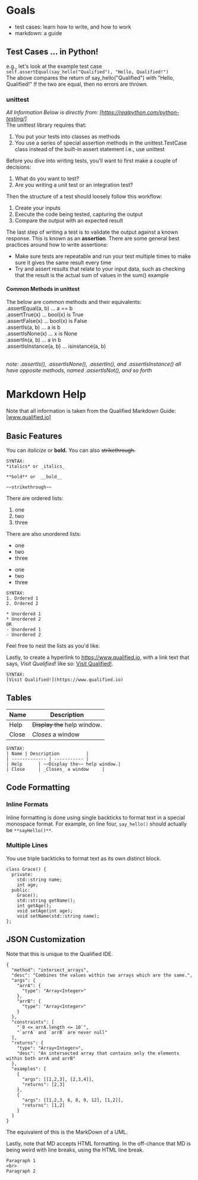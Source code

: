 # Goals
- test cases: learn how to write, and how to work
- markdown: a guide

## Test Cases ... in Python!
e.g., let's look at the example test case
`self.assertEqual(say_hello("Qualified"), "Hello, Qualified!")`
<br>The above compares the return of say_hello("Qualified") with "Hello, Qualified!" If the two are equal, then no errors are thrown.

### unittest 
_All Information Below is directly from: [https://realpython.com/python-testing/]_
<br>The unittest library requires that:
1. You put your tests into classes as methods
2. You use a series of special assertion methods in the unittest.TestCase class instead of the built-in assert statement
i.e., use unittest

Before you dive into writing tests, you’ll want to first make a couple of decisions:
1. What do you want to test?
2. Are you writing a unit test or an integration test?

Then the structure of a test should loosely follow this workflow:
1. Create your inputs
2. Execute the code being tested, capturing the output
3. Compare the output with an expected result

The last step of writing a test is to validate the output against a known response. This is known as an **assertion**. There are some general best practices around how to write assertions:
- Make sure tests are repeatable and run your test multiple times to make sure it gives the same result every time
- Try and assert results that relate to your input data, such as checking that the result is the actual sum of values in the sum() example

#### Common Methods in unittest
The below are common methods and their equivalents:
<br>.assertEqual(a, b) ... a == b
<br>.assertTrue(x) ... bool(x) is True
<br>.assertFalse(x)	... bool(x) is False
<br>.assertIs(a, b)	... a is b
<br>.assertIsNone(x) ... x is None
<br>.assertIn(a, b) ... a in b
<br>.assertIsInstance(a, b)	... isinstance(a, b)

<br>*note: .assertIs(), .assertIsNone(), .assertIn(), and .assertIsInstance() all have opposite methods, named .assertIsNot(), and so forth*

# Markdown Help
Note that all information is taken from the Qualified Markdown Guide: [www.qualified.io]

## Basic Features
You can *italicize* or **bold.** You can also ~~strikethrough.~~

```
SYNTAX: 
*italics* or _italics_

**bold** or  __bold__

~~strikethrough~~
```

There are ordered lists:
1. one
2. two 
3. three

There are also unordered lists:
* one
* two
* three
- one
- two
- three

```
SYNTAX:
1. Ordered 1
2. Ordered 2

* Unordered 1
* Unordered 2
OR
- Unordered 1
- Unordered 2
```

Feel free to nest the lists as you'd like.

Lastly, to create a hyperlink to https://www.qualified.io, with a link text that says, *Visit Qualified!* like so: [Visit Qualified!](https://www.qualified.io).

```
SYNTAX:
[Visit Qualified!](https://www.qualified.io)
```

## Tables
| Name | Description          |
| ------------- | ----------- |
| Help      | ~~Display the~~ help window.|
| Close     | _Closes_ a window     |


```
SYNTAX:
| Name | Description          |
| ------------- | ----------- |
| Help      | ~~Display the~~ help window.|
| Close     | _Closes_ a window     |
```

## Code Formatting
### Inline Formats
Inline formatting is done using single backticks to format text in a special monospace format. For example, on line four, `say_hello()` should actually be `**sayHello()**`.

### Multiple Lines
You use triple backticks to format text as its own distinct block.

```
class Grace() {
  private:
    std::string name;
    int age;
  public:
    Grace();
    std::string getName();
    int getAge();
    void setAge(int age);
    void setName(std::string name);
};
```

## JSON Customization
Note that this is unique to the Qualified IDE.
```%method-doc
{  
  "method": "intersect_arrays",
  "desc": "Combines the values within two arrays which are the same.",
  "args": {
    "arrA": {
      "type": "Array<Integer>"
    },
    "arrB": {
      "type": "Array<Integer>"
    }
  },
  "constraints": [
    "`0 <= arrA.length <= 10`",
    "`arrA` and `arrB` are never null"
  ],
  "returns": {
    "type": "Array<Integer>",
    "desc": "An intersected array that contains only the elements within both arrA and arrB"
  },
  "examples": [
    {
      "args": [[1,2,3], [2,3,4]],
      "returns": [2,3]
    },
    {
      "args": [[1,2,3, 6, 8, 9, 12], [1,2]],
      "returns": [1,2]
    }
  ]
}
```

The equivalent of this is the MarkDown of a UML. 

Lastly, note that MD accepts HTML formatting. In the off-chance that MD is being weird with line breaks, using the HTML line break. 
```
Paragraph 1
<br>
Paragraph 2
```

